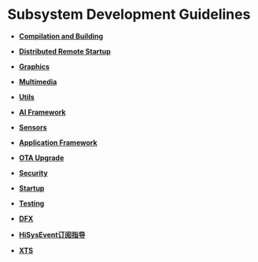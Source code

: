 # Subsystem Development Guidelines<a name="EN-US_TOPIC_0000001111199452"></a>

-   **[Compilation and Building](subsys-build.md)**  

-   **[Distributed Remote Startup](subsys-remote-start.md)**  

-   **[Graphics](subsys-graphics.md)**  

-   **[Multimedia](subsys-multimedia.md)**  

-   **[Utils](subsys-utils.md)**  

-   **[AI Framework](subsys-aiframework.md)**  

-   **[Sensors](subsys-sensor.md)**  

-   **[Application Framework](subsys-application-framework.md)**  

-   **[OTA Upgrade](subsys-ota-guide.md)**  

-   **[Security](subsys-security.md)**  

-   **[Startup](subsys-boot.md)**  

-   **[Testing](subsys-testguide-test.md)**  

-   **[DFX](subsys-dfx.md)**  

-   **[HiSysEvent订阅指导](subsys-dfx-hisyseventread.md)**  

-   **[XTS](subsys-xts-guide.md)**  


